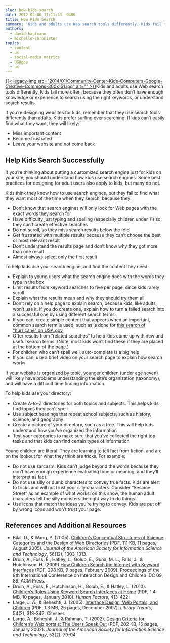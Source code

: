 ```yaml
---
slug: how-kids-search
date: 2012-08-06 11:11:43 -0400
title: How Kids Search
summary: 'Kids and adults use Web search tools differently. Kids fail more often, because they often don’t have enough knowledge or experience to search using the right keywords, or understand search results. If you’re designing websites for kids, remember that they use search tools differently than adults. Kids prefer surfing over searching.'
authors:
  - david-kaufmann
  - michelle-chronister
topics:
  - content
  - ux
  - social-media metrics
  - USAgov
  - ux
---
```


[{{< legacy-img src="2014/01/Community-Center-Kids-Computers-Google-Creative-Commons-300x151.jpg" alt="" >}}](https://s3.amazonaws.com/digitalgov/_legacy-img/2014/01/Community-Center-Kids-Computers-Google-Creative-Commons-300x151.jpg)Kids and adults use Web search tools differently. Kids fail more often, because they often don’t have enough knowledge or experience to search using the right keywords, or understand search results.
  
If you’re designing websites for kids, remember that they use search tools differently than adults. Kids prefer surfing over searching. If kids can’t easily find what they want, they will likely:

  * Miss important content
  * Become frustrated
  * Leave your website and not come back

## Help Kids Search Successfully

If you’re thinking about putting a customized search engine just for kids on your site, you should understand how kids use search engines. Some best practices for designing for adult users also apply to kids, but many do not.

Kids think they know how to use search engines, but they fail to find what they want most of the time when they search, because they:

  * Don’t know that search engines will only look for Web pages with the exact words they search for
  * Have difficulty just typing and spelling (especially children under 11) so they can’t create effective searches
  * Do not scroll, so they miss search results below the fold
  * Get frustrated with multiple results because they can’t choose the best or most relevant result
  * Don’t understand the results page and don’t know why they got more than one result
  * Almost always select only the first result

To help kids use your search engine, and find the content they need:

  * Explain to young users what the search engine does with the words they type in the box
  * Limit results from keyword searches to five per page, since kids rarely scroll
  * Explain what the results mean and why they should try them all
  * Don’t rely on a help page to explain search, because kids, like adults, won’t use it. If you do create one, explain how to turn a failed search into a successful one by using different search terms
  * If you can, create simple content that appears when an important, common search term is used, such as is done for [this search of “hurricane” on USA.gov](http://search.usa.gov/search?utf8=%E2%9C%93&sc=0&query=hurricane&m=false&affiliate=usagov&filter=moderate&commit=Search)
  * Offer results from “related searches” to help kids come up with new and useful search terms. (Note, most kids won’t find these if they are placed at the bottom of the page.)
  * For children who can’t spell well, auto-complete is a big help
  * If you can, use a brief video on your search page to explain how search works

If your website is organized by topic, younger children (under age seven) will likely have problems understanding the site’s organization (taxonomy), and will have a difficult time finding information.

To help kids use your directory:

  * Create A-to-Z directories for both topics and subjects. This helps kids find topics they can’t spell
  * Use subject headings that repeat school subjects, such as history, science, and geography
  * Create a picture of your directory, such as a tree. This will help kids understand how you&#8217;ve organized the information
  * Test your categories to make sure that you&#8217;ve collected the right top tasks and that kids can find certain types of information

Young children are literal. They are learning to tell fact from fiction, and are on the lookout for what they think are tricks. For example:

  * Do not use sarcasm. Kids can’t judge beyond the words because they don’t have enough experience evaluating tone or meaning, and they’ll interpret as fact.
  * Do not use silly or dumb characters to convey true facts. Kids are alert to tricks and will not trust your silly characters. Consider “Sesame Street” as an example of what works: on this show, the human adult characters tell the silly monsters the right way to do things.
  * Use icons that match the ideas you’re trying to convey. Kids are put off by wrong icons and won’t trust your page.

## References and Additional Resources

  * Bilal, D., & Wang, P. (2005). [Childrenʼs Conceptual Structures of Science Categories and the Design of Web Directories](http://ithreads.pbworks.com/f/concepts.pdf) (PDF, 111 KB, 11 pages, August 2005). _Journal of the American Society for Information Science and Technology_, 56(12), 1303-1313.
  * Druin, A., Foss, E., Hatley, L., Golub, E., Guha, M. L., Fails, J., & Hutchinson, H. (2009).[How Children Search the Internet with Keyword Interfaces](http://hcil.cs.umd.edu/trs/2009-04/2009-04.pdf) (PDF, 298 KB, 9 pages, February 2009). Proceedings of the 8th International Conference on Interaction Design and Children IDC 09, 89. ACM Press.
  * Druin, A., Foss, E., Hutchinson, H., Golub, E., & Hatley, L. (2010). [Children’s Roles Using Keyword Search Interfaces at Home](http://dmrussell.net/CHI2010/docs/p413.pdf) (PDF, 1.4 MB, 10 pages, January 2010). _Human Factors_, 413-422.
  * Large, J. A., & Beheshti, J. (2005). [Interface Design, Web Portals, and Children](http://www.ideals.illinois.edu/handle/2142/3478) (PDF, 1.3 MB, 25 pages, December 2007). _Library Trends_, 54(2), 318-342. Citeseer.
  * Large, A., Beheshti, J., & Rahman, T. (2002). [Design Criteria for Childrenʼs Web portals: The Users Speak Out](https://www.ischool.utexas.edu/~i385q/spring2005/readings/Large_Beheshti-2002-Design.pdf) (PDF, 202 KB, 16 pages, January 2002). _Journal of the American Society for Information Science and Technology_, 53(2), 79-94.
